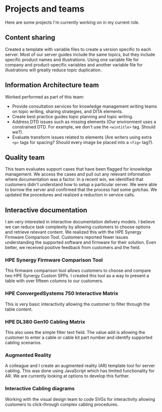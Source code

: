 # Projects and teams

Here are some projects I'm currently working on in my current role.

## Content sharing
Created a template with variable files to create a version specific to each server. Most of our server guides include the same topics, but they include specific product names and illustrations. Using one variable file for company and product-specific variables and another variable file for illustrations will greatly reduce topic duplication.

## Information Architecture team
Worked performed as part of this team:
* Provide consultation services for knowledge management writing teams on topic writing, sharing strategies, and DITA elements.
* Create best practice guides topic planning and topic writing.
* Address DTD issues such as missing elements (Our environment uses a constrained DTD. For example, we don't use the `<wintitle>` tag. Should we?). 
* Evaluate transform issues related to elements (Are writers using extra `<p>` tags for spacing? Should every image be placed into a `<fig>` tag?).

## Quality team
This team evaluates support cases that have been flagged for knowledge management. We access the cases and pull out any relevant information where documentation was a factor. In a recent win, we identified that customers didn't understand how to setup a particular server. We were able to borrow the server and confirmed that the process had some gotchas. We updated the procedures and realized a reduction in service calls. 

## Interactive documentation
I am very interested in interactive documentation delivery models. I believe we can reduce task complexity by allowing customers to choose options and retrieve relevant content. We realized this with the HPE Synergy Firmware Comparison Tool. Customers reported fewer issues understanding the supported software and firmware for their solution. Even better, we received positive feedback from customers and the field.

### HPE Synergy Firmware Comparison Tool
This firmware comparison tool allows customers to choose and compare two HPE Synergy Custom SPPs. I created this tool as a way to present a table with over fifteen columns to our customers.  

### HPE ConvergedSystems 750 Interactive Matrix
This is very basic interactivity allowing the customer to filter through the table content. 

### HPE DL380 Gen10 Cabling Matrix
This also uses the simple filter text field. The value add is allowing the customer to enter a cable or cable kit part number and identify supported cabling scenarios.

### Augmented Reality
A colleague and I create an augmented reality (AR) template tool for server cabling. This was done using JavaScript which has limited functionality for AR. We are currently looking at options to develop this further.

### Interactive Cabling diagrams
Working with the visual design team to code SVGs for interactivity allowing customers to click-through complex cabling procedures.
